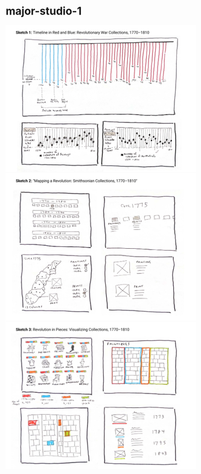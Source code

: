# major-studio-1

![Sketch 1: Timeline in Red and Blue: Revolutionary War Collections, 1770–1810](/sketches/sketch1.png)
![Sketch 2: "Mapping a Revolution: Smithsonian Collections, 1770–1810"](/sketches/sketch2.png)
![Sketch 3: Revolution in Pieces: Visualizing Collections, 1770–1810](/sketches/sketch3.png)
